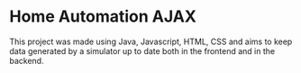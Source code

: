 # Home Automation AJAX
This project was made using Java, Javascript, HTML, CSS and aims to keep data generated by a simulator up to date both in the frontend and in the backend.
